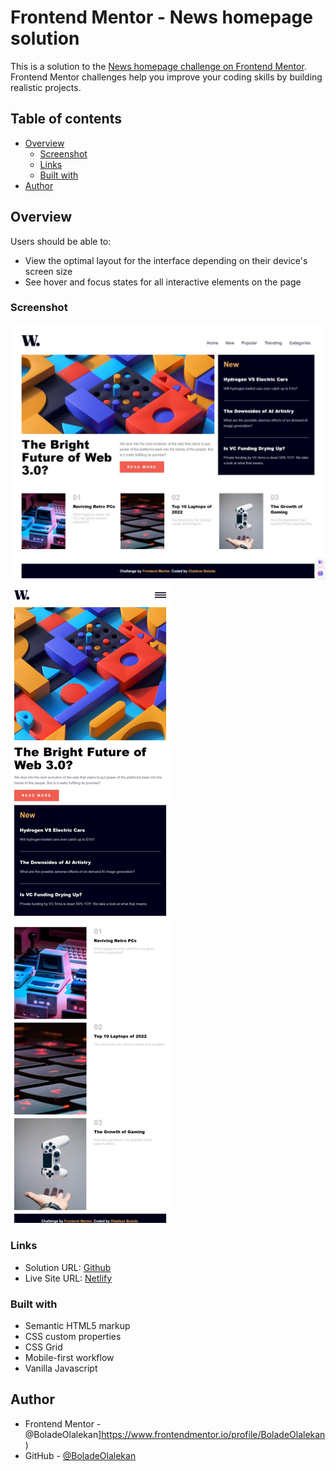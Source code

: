 # Frontend Mentor - News homepage solution

This is a solution to the [News homepage challenge on Frontend Mentor](https://www.frontendmentor.io/challenges/news-homepage-H6SWTa1MFl). Frontend Mentor challenges help you improve your coding skills by building realistic projects. 

## Table of contents

- [Overview](#overview)
  - [Screenshot](#screenshot)
  - [Links](#links)
  - [Built with](#built-with)
- [Author](#author)


## Overview

Users should be able to:

- View the optimal layout for the interface depending on their device's screen size
- See hover and focus states for all interactive elements on the page

### Screenshot

![](/images/Desktop-view.jpg)
![](/images/Mobile-view.jpg)


### Links

- Solution URL: [Github](https://github.com/BoladeOlalekan/FEM-NEWS_HOMEPAGE)
- Live Site URL: [Netlify](https://wfem-home-page.netlify.app/)


### Built with

- Semantic HTML5 markup
- CSS custom properties
- CSS Grid
- Mobile-first workflow
- Vanilla Javascript

## Author

- Frontend Mentor - @BoladeOlalekan]https://www.frontendmentor.io/profile/BoladeOlalekan)
- GitHub - [@BoladeOlalekan](https://github.com/BoladeOlalekan)

